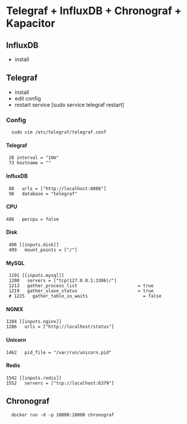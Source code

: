 # Telegraf + InfluxDB + Chronograf + Kapacitor

## InfluxDB
 - install

## Telegraf
 - install
 - edit config
 - restart service [sudo service telegraf restart]
### Config
```
  sudo vim /etc/telegraf/telegraf.conf
```
 
#### Telegraf
```
 28 interval = "10m"
 73 hostname = ""
```

#### InfluxDB
```
 88   urls = ["http://localhost:8086"]
 90   database = "telegraf"
```

#### CPU
```
488   percpu = false
```


#### Disk
```
 496 [[inputs.disk]]
 499   mount_points = ["/"]
```

#### MySQL
```
 1191 [[inputs.mysql]]
 1200   servers = ["tcp(127.0.0.1:3306)/"]
 1213   gather_process_list                       = true
 1219   gather_slave_status                       = true
 # 1225   gather_table_io_waits                     = false
```

#### NGNIX
```
1284 [[inputs.nginx]]
1286   urls = ["http://localhost/status"]
```

#### Unicorn
```
1462   pid_file = "/var/run/unicorn.pid"
```

#### Redis
```
1542 [[inputs.redis]]
1552   servers = ["tcp://localhost:6379"]
```

## Chronograf
```
  docker run -d -p 10000:10000 chronograf
```
